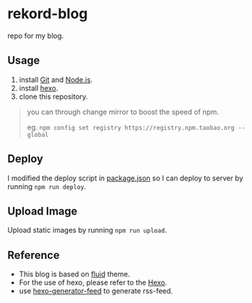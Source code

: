 # rekord-blog
repo for my blog.

## Usage
1. install [Git](http://git-scm.com/) and [Node.js](https://nodejs.org/en/).
2. install [hexo](https://hexo.io).
3. clone this repository.

> you can through change mirror to boost the speed of npm.
>
> eg. `npm config set registry https://registry.npm.taobao.org --global`

## Deploy
I modified the deploy script in [package.json](package.json) so I can deploy to server by running `npm run deploy`.

## Upload Image
Upload static images by running `npm run upload`.

## Reference
- This blog is based on [fluid](https://github.com/fluid-dev/hexo-theme-fluid) theme.
- For the use of hexo, please refer to the [Hexo](https://hexo.io/zh-cn/docs/).
- use [hexo-generator-feed](https://github.com/hexojs/hexo-generator-feed) to generate rss-feed.
